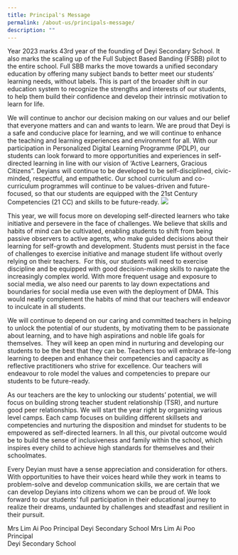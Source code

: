 ```yaml
---
title: Principal's Message
permalink: /about-us/principals-message/
description: ""
---
```

Year 2023 marks 43rd year of the founding of Deyi Secondary School. It also marks the scaling up of the Full Subject Based Banding (FSBB) pilot to the entire school. Full SBB marks the move towards a unified secondary education by offering many subject bands to better meet our students’ learning needs, without labels. This is part of the broader shift in our education system to recognize the strengths and interests of our students, to help them build their confidence and 
develop their intrinsic motivation to learn for life. 

We will continue to anchor our decision making on our values and our belief that everyone matters and can and wants to learn. We are proud that Deyi is a safe and conducive place for learning, and we will continue to enhance the teaching and learning experiences and environment for all.  With our participation in Personalized Digital Learning Programme (PDLP), our students can look forward to more opportunities and experiences in self-directed learning in line with our vision of ‘Active Learners, Gracious Citizens”. Deyians will continue to be developed to be self-disciplined, civic-minded, respectful, and empathetic. Our school curriculum and co-curriculum programmes will continue to be values-driven and future-focused, so that our students are equipped with the 21st Century Competencies (21 CC) and skills to be future-ready. 
![](/images/mrs%20lim.``jpg)

   

This year, we will focus more on developing self-directed learners who take initiative and persevere in the face of challenges. We believe that skills and habits of mind can be cultivated, enabling students to shift from being passive observers to active agents, who make guided decisions about their learning for self-growth and development. Students must persist in the face of challenges to exercise initiative and manage student life without overly relying on their teachers.  For this, our students will need to exercise discipline and be equipped with good decision-making skills to navigate the increasingly complex world. With more frequent usage and exposure to social media, we also need our parents to lay down expectations and boundaries for social media use even with the deployment of DMA. This would neatly complement the habits of mind that our teachers will endeavor to inculcate in all students.

We will continue to depend on our caring and committed teachers in helping to unlock the potential of our students, by motivating them to be passionate about learning, and to have high aspirations and noble life goals for themselves.  They will keep an open mind in nurturing and developing our students to be the best that they can be. Teachers too will embrace life-long learning to deepen and enhance their competencies and capacity as reflective practitioners who strive for excellence. Our teachers will endeavour to role model the values and competencies to prepare our students to be future-ready.

As our teachers are the key to unlocking our students’ potential, we will focus on building strong teacher student relationship (TSR), and nurture good peer relationships. We will start the year right by organizing various level camps. Each camp focuses on building different skillsets and competencies and nurturing the disposition and mindset for students to be empowered as self-directed learners. In all this, our pivotal outcome would be to build the sense of inclusiveness and family within the school, which inspires every child to achieve high standards for themselves and their schoolmates.

Every Deyian must have a sense appreciation and consideration for others. With opportunities to have their voices heard while they work in teams to problem-solve and develop communication skills, we are certain that we can develop Deyians into citizens whom we can be proud of. We look forward to our students’ full participation in their educational journey to realize their dreams, undaunted by challenges and steadfast and resilient in their pursuit.

Mrs Lim Ai Poo
Principal
Deyi Secondary School
Mrs Lim Ai Poo <br>
Principal <br>
Deyi Secondary School